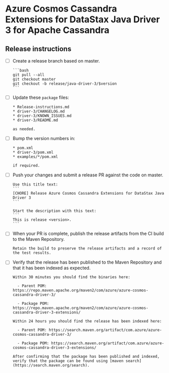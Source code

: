 # Azure Cosmos Cassandra Extensions for DataStax Java Driver 3 for Apache Cassandra
## Release instructions

- [ ] Create a release branch based on master.
  
      ```bash
      git pull --all
      git checkout master
      git checkout -b release/java-driver-3/$version
      ```

- [ ] Update these `package` files:

      * Release-instructions.md
      * driver-3/CHANGELOG.md
      * driver-3/KNOWN_ISSUES.md
      * driver-3/README.md

      as needed.

- [ ] Bump the version numbers in:

      * pom.xml
      * driver-3/pom.xml
      * examples/*/pom.xml

      if required.
      
- [ ] Push your changes and submit a release PR against the code on master.

      Use this title text:
      ```
      [CHORE] Release Azure Cosmos Cassandra Extensions for DataStax Java Driver 3
      ```
      
      Start the description with this text:
      ```
      This is release <version>.
      ```

- [ ] When your PR is complete, publish the release artifacts from the CI build to the Maven Repository.

      Retain the build to preserve the release artifacts and a record of the test results.

- [ ] Verify that the release has been published to the Maven Repository and that it has been indexed as expected.

      Within 30 minutes you should find the binaries here:

        - Parent POM: https://repo.maven.apache.org/maven2/com/azure/azure-cosmos-cassandra-driver-3/

        - Package POM: https://repo.maven.apache.org/maven2/com/azure/azure-cosmos-cassandra-driver-3-extensions/

      Within 24 hours you should find the release has been indexed here: 
      
        - Parent POM: https://search.maven.org/artifact/com.azure/azure-cosmos-cassandra-driver-3/
  
        - Package POM: https://search.maven.org/artifact/com.azure/azure-cosmos-cassandra-driver-3-extensions/

      After confirming that the package has been published and indexed, verify that the package can be found using [maven search](https://search.maven.org/search).
